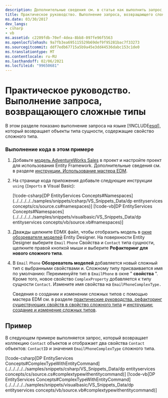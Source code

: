 ```yaml
---
description: Дополнительные сведения см. в статье как выполнить запрос, возвращающий сложные типы
title: Практическое руководство. Выполнение запроса, возвращающего сложные типы
ms.date: 03/30/2017
dev_langs:
- csharp
- vb
ms.assetid: c2209fdb-70ef-4dea-8bb8-097fe96f5563
ms.openlocfilehash: 9a7fb3ea695115529b69def9f95281bac7f33273
ms.sourcegitcommit: ddf7edb67715a5b9a45e3dd44536dabc153c1de0
ms.translationtype: MT
ms.contentlocale: ru-RU
ms.lasthandoff: 02/06/2021
ms.locfileid: "99650681"
---
```

# <a name="how-to-execute-a-query-that-returns-complex-types"></a>Практическое руководство. Выполнение запроса, возвращающего сложные типы

В этом разделе показано выполнение запроса на языке [!INCLUDE[esql](../../../../../includes/esql-md.md)], который возвращает объекты типа сущности, содержащие свойство сложного типа.  
  
### <a name="to-run-the-code-in-this-example"></a>Выполнение кода в этом примере  
  
1. Добавьте [модель AdventureWorks Sales](https://github.com/Microsoft/sql-server-samples/releases/tag/adventureworks) в проект и настройте проект для использования Entity Framework. Дополнительные сведения см. в разделе [инструкции. Использование мастера EDM](/previous-versions/dotnet/netframework-4.0/bb738677(v=vs.100)).  
  
2. На странице кода приложения добавьте следующие инструкции `using` (`Imports` в Visual Basic):  
  
     [!code-csharp[DP EntityServices Concepts#Namespaces](../../../../../samples/snippets/csharp/VS_Snippets_Data/dp entityservices concepts/cs/source.cs#namespaces)]
     [!code-vb[DP EntityServices Concepts#Namespaces](../../../../../samples/snippets/visualbasic/VS_Snippets_Data/dp entityservices concepts/vb/source.vb#namespaces)]  
  
3. Дважды щелкните EDMX файл, чтобы отобразить модель в [окне обозревателя моделей](/previous-versions/dotnet/netframework-4.0/bb738483(v=vs.100)) Entity Designer. На поверхности Entity Designer выберите `Email` `Phone` Свойства и `Contact` типа сущности, щелкните правой кнопкой мыши и выберите **Рефакторинг для нового сложного типа**.  
  
4. В `Email` `Phone` **Обозреватель моделей** добавляется новый сложный тип с выбранными свойствами и. Сложному типу присваивается имя по умолчанию: Переименуйте тип в `EmailPhone` в окне " **свойства** ". Кроме того, новое свойство `ComplexProperty` добавляется к типу сущности `Contact`. Измените имя свойства на `EmailPhoneComplexType.`  
  
     Сведения о создании и изменении сложных типов с помощью мастера EDM см. в разделе [практические руководства. рефакторинг существующих свойств в свойство сложного типа](/previous-versions/dotnet/netframework-4.0/dd456814(v=vs.100)) и [инструкции: создание и изменение сложных типов](/previous-versions/dotnet/netframework-4.0/dd456820(v=vs.100)).  
  
## <a name="example"></a>Пример  

 В следующем примере выполняется запрос, который возвращает коллекцию `Contact` объектов и отображает два свойства `Contact` объектов: `ContactID` и значения `EmailPhoneComplexType` сложного типа.  
  
 [!code-csharp[DP EntityServices Concepts#ComplexTypeWithEntityCommand](../../../../../samples/snippets/csharp/VS_Snippets_Data/dp entityservices concepts/cs/source.cs#complextypewithentitycommand)]
 [!code-vb[DP EntityServices Concepts#ComplexTypeWithEntityCommand](../../../../../samples/snippets/visualbasic/VS_Snippets_Data/dp entityservices concepts/vb/source.vb#complextypewithentitycommand)]
